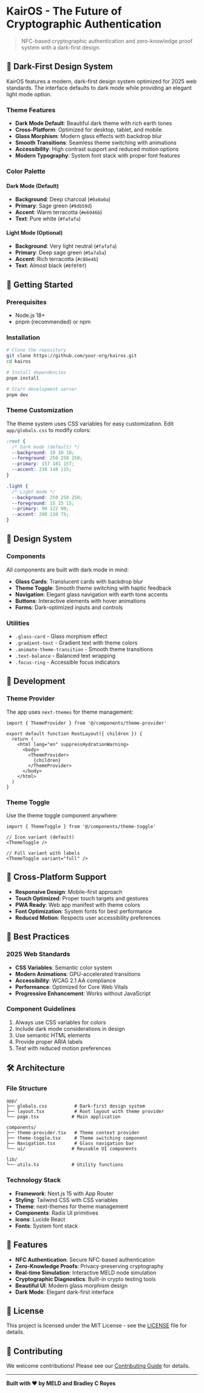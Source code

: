 # KairOS - The Future of Cryptographic Authentication

> NFC-based cryptographic authentication and zero-knowledge proof system with a dark-first design.

## 🌙 Dark-First Design System

KairOS features a modern, dark-first design system optimized for 2025 web standards. The interface defaults to dark mode while providing an elegant light mode option.

### Theme Features

- **Dark Mode Default**: Beautiful dark theme with rich earth tones
- **Cross-Platform**: Optimized for desktop, tablet, and mobile
- **Glass Morphism**: Modern glass effects with backdrop blur
- **Smooth Transitions**: Seamless theme switching with animations
- **Accessibility**: High contrast support and reduced motion options
- **Modern Typography**: System font stack with proper font features

### Color Palette

#### Dark Mode (Default)
- **Background**: Deep charcoal (`#0a0a0a`)
- **Primary**: Sage green (`#9db59d`)
- **Accent**: Warm terracotta (`#e6946b`)
- **Text**: Pure white (`#fafafa`)

#### Light Mode (Optional)
- **Background**: Very light neutral (`#fafafa`)
- **Primary**: Deep sage green (`#5a7a5a`)
- **Accent**: Rich terracotta (`#c86e4b`)
- **Text**: Almost black (`#0f0f0f`)

## 🚀 Getting Started

### Prerequisites

- Node.js 18+ 
- pnpm (recommended) or npm

### Installation

```bash
# Clone the repository
git clone https://github.com/your-org/kairos.git
cd kairos

# Install dependencies
pnpm install

# Start development server
pnpm dev
```

### Theme Customization

The theme system uses CSS variables for easy customization. Edit `app/globals.css` to modify colors:

```css
:root {
  /* Dark mode (default) */
  --background: 10 10 10;
  --foreground: 250 250 250;
  --primary: 157 181 157;
  --accent: 230 148 115;
}

.light {
  /* Light mode */
  --background: 250 250 250;
  --foreground: 15 15 15;
  --primary: 90 122 90;
  --accent: 200 110 75;
}
```

## 🎨 Design System

### Components

All components are built with dark mode in mind:

- **Glass Cards**: Translucent cards with backdrop blur
- **Theme Toggle**: Smooth theme switching with haptic feedback
- **Navigation**: Elegant glass navigation with earth tone accents
- **Buttons**: Interactive elements with hover animations
- **Forms**: Dark-optimized inputs and controls

### Utilities

- `.glass-card` - Glass morphism effect
- `.gradient-text` - Gradient text with theme colors
- `.animate-theme-transition` - Smooth theme transitions
- `.text-balance` - Balanced text wrapping
- `.focus-ring` - Accessible focus indicators

## 🔧 Development

### Theme Provider

The app uses `next-themes` for theme management:

```tsx
import { ThemeProvider } from '@/components/theme-provider'

export default function RootLayout({ children }) {
  return (
    <html lang="en" suppressHydrationWarning>
      <body>
        <ThemeProvider>
          {children}
        </ThemeProvider>
      </body>
    </html>
  )
}
```

### Theme Toggle

Use the theme toggle component anywhere:

```tsx
import { ThemeToggle } from '@/components/theme-toggle'

// Icon variant (default)
<ThemeToggle />

// Full variant with labels
<ThemeToggle variant="full" />
```

## 📱 Cross-Platform Support

- **Responsive Design**: Mobile-first approach
- **Touch Optimized**: Proper touch targets and gestures
- **PWA Ready**: Web app manifest with theme colors
- **Font Optimization**: System fonts for best performance
- **Reduced Motion**: Respects user accessibility preferences

## 🎯 Best Practices

### 2025 Web Standards

- **CSS Variables**: Semantic color system
- **Modern Animations**: GPU-accelerated transitions
- **Accessibility**: WCAG 2.1 AA compliance
- **Performance**: Optimized for Core Web Vitals
- **Progressive Enhancement**: Works without JavaScript

### Component Guidelines

1. Always use CSS variables for colors
2. Include dark mode considerations in design
3. Use semantic HTML elements
4. Provide proper ARIA labels
5. Test with reduced motion preferences

## 🛠 Architecture

### File Structure

```
app/
├── globals.css          # Dark-first design system
├── layout.tsx           # Root layout with theme provider
└── page.tsx            # Main application

components/
├── theme-provider.tsx   # Theme context provider
├── theme-toggle.tsx     # Theme switching component
├── Navigation.tsx       # Glass navigation bar
└── ui/                 # Reusable UI components

lib/
└── utils.ts            # Utility functions
```

### Technology Stack

- **Framework**: Next.js 15 with App Router
- **Styling**: Tailwind CSS with CSS variables
- **Theme**: next-themes for theme management
- **Components**: Radix UI primitives
- **Icons**: Lucide React
- **Fonts**: System font stack

## 🌟 Features

- **NFC Authentication**: Secure NFC-based authentication
- **Zero-Knowledge Proofs**: Privacy-preserving cryptography
- **Real-time Simulation**: Interactive MELD node simulation
- **Cryptographic Diagnostics**: Built-in crypto testing tools
- **Beautiful UI**: Modern glass morphism design
- **Dark Mode**: Elegant dark-first interface

## 📄 License

This project is licensed under the MIT License - see the [LICENSE](LICENSE) file for details.

## 🤝 Contributing

We welcome contributions! Please see our [Contributing Guide](CONTRIBUTING.md) for details.

---

**Built with ❤️ by MELD and Bradley C Royes** 
